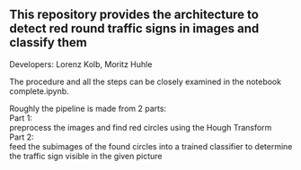 ## This repository provides the architecture to detect red round traffic signs in images and classify them
Developers: Lorenz Kolb, Moritz Huhle

The procedure and all the steps can be closely examined in the notebook complete.ipynb.

Roughly the pipeline is made from 2 parts: <br>
Part 1:<br>
  preprocess the images and find red circles using the Hough Transform<br>
Part 2: <br>
  feed the subimages of the found circles into a trained classifier to determine the traffic sign visible in the given picture


